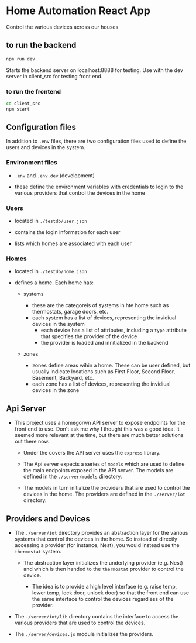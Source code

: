 # Home Automation React App

Control the various devices across our houses

## to run the backend

```bash
npm run dev
```

Starts the backend server on localhost:8888 for testing. Use with the dev server in client_src for testing front end.

### to run the frontend

```bash
cd client_src
npm start
```

## Configuration files

In addition to `.env` files, there are two configuration files used to define the users and devices in the system.

### Environment files

- `.env` and `.env.dev` (development)

- these define the environment variables with credentials to login to the various providers that control the devices in the home

### Users

- located in `./testdb/user.json`

- contains the login information for each user

- lists which homes are associated with each user

### Homes

- located in `./testdb/home.json`

- defines a home. Each home has:

  - systems

    - these are the categoreis of systems in hte home such as thermostats, garage doors, etc.
    - each system has a list of devices, representing the invidiual devices in the system
      - each device has a list of attributes, including a `type` attribute that specifies the provider of the device
      - the provider is loaded and innitialized in the backend

  - zones

    - zones define areas wihin a home. These can be user defined, but usually indicate locations such as First Floor, Second Floor, Basement, Backyard, etc.
    - each zone has a list of devices, representing the invidiual devices in the zone

## Api Server

- This project uses a homegorwn API server to expose endpoints for the front end to use. Don't ask me why I thought this was a good idea. It seemed more relevant at the time, but there are much better solutions out there now.

  - Under the covers the API server uses the `express` library.

  - The Api server expects a series of `models` which are used to define the main endpoints exposed in the API server. The models are defined in the `./server/models` directory.

  - The models in turn initialize the providers that are used to control the devices in the home. The providers are defined in the `./server/iot` directory.

## Providers and Devices

- The `./server/iot` directory provides an abstraction layer for the various systems that control the devices in the home. So instead of directly accessing a provider (for instance, Nest), you would instead use the `thermostat` system.

  - The abstraction layer initializes the underlying provider (e.g. Nest) and which is then handed to the `thermostat` provider to control the device.

    - The idea is to provide a high level interface (e.g. raise temp, lower temp, lock door, unlock door) so that the front end can use the same interface to control the devices regardless of the provider.

- The `./server/iot/lib` directory contains the interface to access the various providers that are used to control the devices.

- The `./server/devices.js` module initializes the providers.
